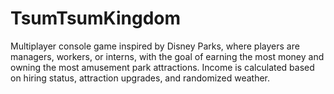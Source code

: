 # TsumTsumKingdom
Multiplayer console game inspired by Disney Parks, where players are managers, workers, or interns, with the goal of earning the most money and owning the most amusement park attractions. Income is calculated based on hiring status, attraction upgrades, and randomized weather.

